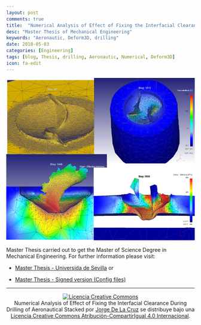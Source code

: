 ```yaml
---
layout: post
comments: true
title:  "Numerical Analysis of Effect of Fixing the Interfacial Clearance During Drilling of Aeronautical Stacked"
desc: "Master Thesis of Mechanical Engineering"
keywords: "Aeronautic, Deform3D, drilling"
date: 2018-05-03
categories: [Engineering]
tags: [blog, Thesis, drilling, Aeronautic, Numerical, Deform3D]
icon: fa-edit
---
```

<style type="text/css">
  .gist {width:650px !important;}
  .gist-file
  .gist-data {max-height: 650px;overflow: auto;max-width: 650px;overflow: auto;}
</style>

<script defer src="/static/js/fontawesome-all.js"></script>

[<center><img src="/static/assets/img/blog/engineering/drilling.png" alt="Drawing" width= "550px"/></center>](/static/assets/img/blog/engineering/drilling.png)

Master Thesis carried out to get the Master of Science Degree in Mechanical Engineering. For further information please visit:

* [Master Thesis - Universida de Sevilla](http://encore.fama.us.es/iii/encore/record/C__Rb2605864__SMME.%200538__Orightresult__X3?lang=spi&suite=cobalt) or

* [Master Thesis - Signed version (Config files)](https://keybase.pub/jdelacruz26/Docs/Master_Thesis)


---

<center>
<a rel="license" href="http://creativecommons.org/licenses/by-sa/4.0/"><img alt="Licencia Creative Commons" style="border-width:0" src="https://i.creativecommons.org/l/by-sa/4.0/88x31.png" /></a><br /><span xmlns:dct="http://purl.org/dc/terms/" property="dct:title">Numerical Analysis of Effect of Fixing the Interfacial Clearance During Drilling of Aeronautical Stacked</span> por <a xmlns:cc="http://creativecommons.org/ns#" href="https://jdelacruz26.github.io" property="cc:attributionName" rel="cc:attributionURL">Jorge De La Cruz</a> se distribuye bajo una <a rel="license" href="http://creativecommons.org/licenses/by-sa/4.0/">Licencia Creative Commons Atribución-CompartirIgual 4.0 Internacional</a>.
</center>
